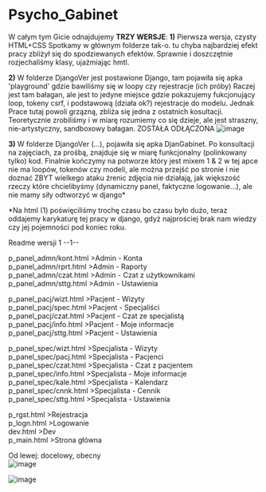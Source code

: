 # Psycho_Gabinet

W całym tym Gicie odnajdujemy **TRZY WERSJE**:
**1)** Pierwsza wersja, czysty HTML+CSS Spotkamy w głównym folderze tak-o.
   tu chyba najbardziej efekt pracy zbliżył się do spodziewanych efektów. Sprawnie i doszczętnie rozjechaliśmy klasy, ujażmiając hmtl.

**2)** W folderze DjangoVer jest postawione Django, tam pojawiła się apka 'playground' gdzie bawiliśmy się w loopy czy rejestracje (ich próby)
   Raczej jest tam bałagan, ale jest to jedyne miejsce gdzie pokazujemy fukcjonujący loop, tokeny csrf, i podstawową (działa ok?) rejestracje do modelu.
   Jednak Prace tutaj powoli grzązną, zbliża się jedna z ostatnich kosultacji.
   Teoretycznie zrobiliśmy i w miarę rozumiemy co się dzieje, ale jest straszny, nie-artystyczny, sandboxowy bałagan.
   ZOSTAŁA ODŁĄCZONA
![image](https://user-images.githubusercontent.com/102161796/215811491-fef3f6b3-6cca-469e-8b01-33792e968684.png)

**3)** W folderze DjangoVer (...), pojawiła się apka DjanGabinet. 
   Po konsultacji na zajęciach, za prośbą, znajduje się w miarę funkcjonalny (polinkowany tylko) kod.
   Finalnie kończymy na potworze który jest mixem 1 & 2
   w tej apce nie ma loopów, tokenów czy modeli, ale można przejść po stronie i nie doznać ZBYT wielkego ataku źrenic
   zdjęcia nie działają, jak większość rzeczy które chcielibyśmy (dynamiczny panel, faktyczne logowanie...), ale nie mamy siły odtworzyć w django*
   
   
   *Na html (1) poświęciliśmy trochę czasu bo czasu było dużo, teraz oddajemy karykaturę tej pracy w django, gdyż najprościej brak nam wiedzy czy jej pojemności pod koniec roku.




Readme wersji 1
--1--

p_panel_admn/kont.html  >Admin - Konta<br>
p_panel_admn/rprt.html  >Admin - Raporty<br>
p_panel_admn/czat.html  >Admin - Czat z użytkownikami<br>
p_panel_admn/sttg.html  >Admin - Ustawienia<br>

p_panel_pacj/wizt.html  >Pacjent - Wizyty<br>
p_panel_pacj/spec.html  >Pacjent - Specjaliści<br>
p_panel_pacj/czat.html  >Pacjent - Czat ze specjalistą<br>
p_panel_pacj/info.html  >Pacjent - Moje informacje<br>
p_panel_pacj/sttg.html  >Pacjent - Ustawienia<br>

p_panel_spec/wizt.html  >Specjalista - Wizyty<br>
p_panel_spec/pacj.html  >Specjalista - Pacjenci<br>
p_panel_spec/czat.html  >Specjalista - Czat z pacjentem<br>
p_panel_spec/info.html  >Specjalista - Moje informacje<br>
p_panel_spec/kale.html  >Specjalista - Kalendarz<br>
p_panel_spec/cnnk.html  >Specjalista - Cennik<br>
p_panel_spec/sttg.html  >Specjalista - Ustawienia<br>

p_rgst.html             >Rejestracja    <br>
p_logn.html             >Logowanie      <br>
dev.html                >Dev            <br>
p_main.html             >Strona główna  <br>

Od lewej: docelowy, obecny<br>
![image](https://user-images.githubusercontent.com/102161796/204674740-9f5691a9-2a87-4b36-a9d4-26b6d75c3a40.png)

![image](https://user-images.githubusercontent.com/102161796/204674836-9f3b857c-1a58-4fcf-baa8-aadbc9f94be5.png)

